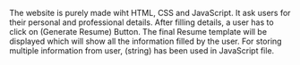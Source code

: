 The website is purely made wiht HTML, CSS and JavaScript. It ask users for their personal and professional details. After filling details, a user has to click on (Generate Resume) Button. The final Resume template will be displayed which will show all the
information filled by the user. For storing multiple information from user, (string) has been used in
JavaScript file.
